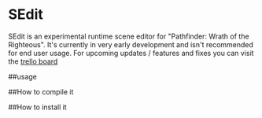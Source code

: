 # SEdit
SEdit is an experimental runtime scene editor for "Pathfinder: Wrath of the Righteous". It's currently in very early development and isn't recommended for end user usage. For upcoming updates / features and fixes you can visit the [trello board](https://trello.com/b/dSJWbnOi/sedit)

##usage


##How to compile it



##How to install it
